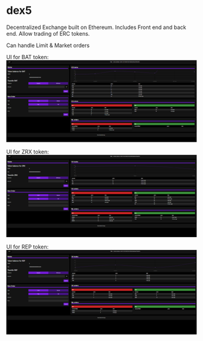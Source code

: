 # dex5
Decentralized Exchange built on Ethereum. Includes Front end and back end. Allow trading of ERC tokens.

Can handle Limit & Market orders

UI for BAT token:
![alt text](https://github.com/Medicyp/dex5/blob/master/Demo/UI%201.PNG)

UI for ZRX token:
![alt text](https://github.com/Medicyp/dex5/blob/master/Demo/UI%202.PNG)

UI for REP token:
![alt text](https://github.com/Medicyp/dex5/blob/master/Demo/UI%203.PNG)
